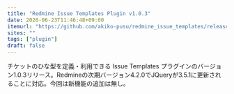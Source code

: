 ```yaml
---
title: "Redmine Issue Templates Plugin v1.0.3"
date: 2020-06-23T11:46:48+09:00
itemurl: "https://github.com/akiko-pusu/redmine_issue_templates/releases/tag/1.0.3"
sites: ""
tags: ["plugin"]
draft: false
---
```


チケットのひな型を定義・利用できる Issue Templates プラグインのバージョン1.0.3リリース。Redmineの次期バージョン4.2.0でJQueryが3.5.1に更新されることに対応。今回は新機能の追加は無し。
